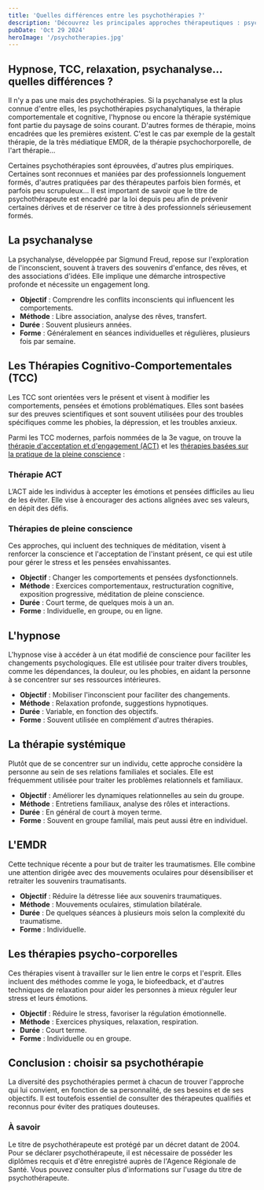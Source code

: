 ```yaml
---
title: 'Quelles différences entre les psychothérapies ?'
description: 'Découvrez les principales approches thérapeutiques : psychanalyse, TCC, hypnose et autres méthodes. Guide pour comprendre leurs spécificités et indications.'
pubDate: 'Oct 29 2024'
heroImage: '/psychotherapies.jpg'
---
```


## Hypnose, TCC, relaxation, psychanalyse... quelles différences ?

Il n'y a pas une mais des psychothérapies. Si la psychanalyse est la plus connue d'entre elles, les psychothérapies psychanalytiques, la thérapie comportementale et cognitive, l'hypnose ou encore la thérapie systémique font partie du paysage de soins courant. D'autres formes de thérapie, moins encadrées que les premières existent. C'est le cas par exemple de la gestalt thérapie, de la très médiatique EMDR, de la thérapie psychochorporelle, de l'art thérapie...

Certaines psychothérapies sont éprouvées, d'autres plus empiriques. Certaines sont reconnues et maniées par des professionnels longuement formés, d'autres pratiquées par des thérapeutes parfois bien formés, et parfois peu scrupuleux... Il est important de savoir que le titre de psychothérapeute est encadré par la loi depuis peu afin de prévenir certaines dérives et de réserver ce titre à des professionnels sérieusement formés.

## La psychanalyse

La psychanalyse, développée par Sigmund Freud, repose sur l'exploration de l'inconscient, souvent à travers des souvenirs d'enfance, des rêves, et des associations d'idées. Elle implique une démarche introspective profonde et nécessite un engagement long.

- **Objectif** : Comprendre les conflits inconscients qui influencent les comportements.
- **Méthode** : Libre association, analyse des rêves, transfert.
- **Durée** : Souvent plusieurs années.
- **Forme** : Généralement en séances individuelles et régulières, plusieurs fois par semaine.

## Les Thérapies Cognitivo-Comportementales (TCC)

Les TCC sont orientées vers le présent et visent à modifier les comportements, pensées et émotions problématiques. Elles sont basées sur des preuves scientifiques et sont souvent utilisées pour des troubles spécifiques comme les phobies, la dépression, et les troubles anxieux.

Parmi les TCC modernes, parfois nommées de la 3e vague, on trouve la [thérapie d'acceptation et d'engagement (ACT)](/therapie-acceptation-et-engagement) et les [thérapies basées sur la pratique de la pleine conscience](/therapie-pleine-conscience) :

### Thérapie ACT

L’ACT aide les individus à accepter les émotions et pensées difficiles au lieu de les éviter. Elle vise à encourager des actions alignées avec ses valeurs, en dépit des défis.

### Thérapies de pleine conscience

Ces approches, qui incluent des techniques de méditation, visent à renforcer la conscience et l'acceptation de l'instant présent, ce qui est utile pour gérer le stress et les pensées envahissantes.

- **Objectif** : Changer les comportements et pensées dysfonctionnels.
- **Méthode** : Exercices comportementaux, restructuration cognitive, exposition progressive, méditation de pleine conscience.
- **Durée** : Court terme, de quelques mois à un an.
- **Forme** : Individuelle, en groupe, ou en ligne.

## L'hypnose

L'hypnose vise à accéder à un état modifié de conscience pour faciliter les changements psychologiques. Elle est utilisée pour traiter divers troubles, comme les dépendances, la douleur, ou les phobies, en aidant la personne à se concentrer sur ses ressources intérieures.

- **Objectif** : Mobiliser l'inconscient pour faciliter des changements.
- **Méthode** : Relaxation profonde, suggestions hypnotiques.
- **Durée** : Variable, en fonction des objectifs.
- **Forme** : Souvent utilisée en complément d'autres thérapies.

## La thérapie systémique

Plutôt que de se concentrer sur un individu, cette approche considère la personne au sein de ses relations familiales et sociales. Elle est fréquemment utilisée pour traiter les problèmes relationnels et familiaux.

- **Objectif** : Améliorer les dynamiques relationnelles au sein du groupe.
- **Méthode** : Entretiens familiaux, analyse des rôles et interactions.
- **Durée** : En général de court à moyen terme.
- **Forme** : Souvent en groupe familial, mais peut aussi être en individuel.

## L'EMDR

Cette technique récente a pour but de traiter les traumatismes. Elle combine une attention dirigée avec des mouvements oculaires pour désensibiliser et retraiter les souvenirs traumatisants.

- **Objectif** : Réduire la détresse liée aux souvenirs traumatiques.
- **Méthode** : Mouvements oculaires, stimulation bilatérale.
- **Durée** : De quelques séances à plusieurs mois selon la complexité du traumatisme.
- **Forme** : Individuelle.

## Les thérapies psycho-corporelles

Ces thérapies visent à travailler sur le lien entre le corps et l'esprit. Elles incluent des méthodes comme le yoga, le biofeedback, et d'autres techniques de relaxation pour aider les personnes à mieux réguler leur stress et leurs émotions.

- **Objectif** : Réduire le stress, favoriser la régulation émotionnelle.
- **Méthode** : Exercices physiques, relaxation, respiration.
- **Durée** : Court terme.
- **Forme** : Individuelle ou en groupe.

## Conclusion : choisir sa psychothérapie

La diversité des psychothérapies permet à chacun de trouver l'approche qui lui convient, en fonction de sa personnalité, de ses besoins et de ses objectifs. Il est toutefois essentiel de consulter des thérapeutes qualifiés et reconnus pour éviter des pratiques douteuses.

### À savoir

Le titre de psychothérapeute est protégé par un décret datant de 2004. Pour se déclarer psychothérapeute, il est nécessaire de posséder les diplômes recquis et d'être enregistré auprès de l'Agence Régionale de Santé. Vous pouvez consulter plus d'informations sur l'usage du titre de psychothérapeute.
